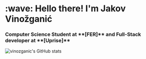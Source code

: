 <h1 align="left" id="macropower-title">:wave: Hello there! I'm Jakov Vinožganić</h1>
<h3 align="left">Computer Science Student at **[FER]** and Full-Stack developer at **[Uprise]**</h3>

![vinozganic's GitHub stats](https://github-readme-stats.vercel.app/api?username=vinozganic&show_icons=true&theme=tokyonight)

<!-- links -->

[Uprise]: https://www.uprise.hr "Uprise.hr"
[issues page]: https://github.com/vinozganic/vinozganic/issues "MacroPower/issues"
[linkedin]: https://linkedin.com/in/jakov-vinožganić-06aa3b139 "Jakov Vinožganić LinkedIn"
[repositories]: https://github.com/vinozganic?tab=repositories "My Repositories"
[FER]: https://www.fer.unizg.hr "FER"
